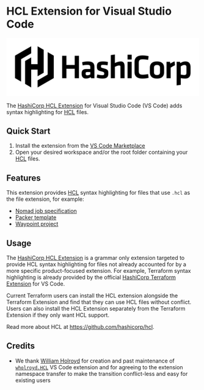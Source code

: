 # HCL Extension for Visual Studio Code

<img alt="HashiCorp HCL" src="assets/hashicorp_banner_light.png" width="600px">

The [HashiCorp HCL Extension](https://marketplace.visualstudio.com/items?itemName=hashicorp.hcl) for Visual Studio Code (VS Code) adds syntax highlighting for [HCL](https://www.hashicorp.com) files.

## Quick Start

1. Install the extension from the [VS Code Marketplace](https://marketplace.visualstudio.com/items?itemName=hashicorp.hcl)
1. Open your desired workspace and/or the root folder containing your [HCL](https://github.com/hashicorp/hcl#hcl) files.

## Features

This extension provides [HCL](https://github.com/hashicorp/hcl#hcl) syntax highlighting for files that use `.hcl` as the file extension, for example:

- [Nomad job specification](https://www.nomadproject.io/docs/job-specification/hcl2)
- [Packer template](https://www.packer.io/docs/templates/hcl_templates)
- [Waypoint project](https://www.waypointproject.io/docs/waypoint-hcl)

## Usage

The [HashiCorp HCL Extension](https://marketplace.visualstudio.com/items?itemName=hashicorp.HCL) is a grammar only extension targeted to provide HCL syntax highlighting for files not already accounted for by a more specific product-focused extension. For example, Terraform syntax highlighting is already provided by the official [HashiCorp Terraform Extension](https://marketplace.visualstudio.com/items?itemName=hashicorp.terraform) for VS Code.

Current Terraform users can install the HCL extension alongside the Terraform Extension and find that they can use HCL files without conflict. Users can also install the HCL Extension separately from the Terraform Extension if they only want HCL support.

Read more about HCL at https://github.com/hashicorp/hcl.

## Credits

 - We thank [William Holroyd](https://github.com/wholroyd) for creation and past maintenance of [`wholroyd.HCL`](https://marketplace.visualstudio.com/items?itemName=wholroyd.HCL) VS Code extension and for agreeing to the extension namespace transfer to make the transition conflict-less and easy for existing users
